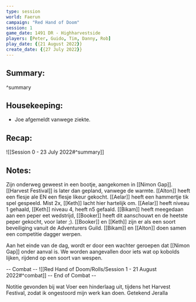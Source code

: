```yaml
---
type: session
world: Faerun
campaign: "Red Hand of Doom"
session: 1
game_date: 1491 DR - Highharvestside
players: [Peter, Guido, Tim, Danny, Rob]
play_date: {{21 August 2022}}
create_date: {{27 July 2022}}
---
```


## Summary:

^summary

## Housekeeping:
- Joe afgemeldt vanwege ziekte.

## Recap:
![[Session 0 - 23 July 2022#^summary]]

## Notes:
Zijn onderweg geweest in een bootje, aangekomen in [[Nimon Gap]].
[[Harvest Festival]] is later dan gepland, vanwege de warmte.
[[Alton]] heeft een flesje ale EN een flesje likeur gekocht.
[[Aelar]] heeft een hammertje tik spel gespeeld. Mist 2x, [[Keth]] lacht hier hartelijk om.
[[Aelar]] heeft niveau 1 gehaald, [[Keth]] niveau 4, heeft n5 gefaald.
[[Bikam]] heeft meegedaan aan een peper eet wedstrijd, [[Booker]] heeft dit aanschouwt en de heetste peper gekocht, voor later ;).
[[Booker]] en [[Keth]] zijn er als een soort beveiliging vanuit de Adventurers Guild.
[[Bikam]] en [[Alton]] doen samen een competitie dagger werpen.

Aan het einde van de dag, wordt er door een wachter geroepen dat [[Nimon Gap]] onder aanval is.
We worden aangevallen door iets wat op kobolds lijken, rijdend op een soort van wespen.

-- Combat --
![[Red Hand of Doom/Rolls/Session 1 - 21 August 2022#^combat]]
-- End of Combat --

Notitie gevonden bij wat 
Voer een hinderlaag uit, tijdens het Harvest Festival, zodat ik ongestoord mijn werk kan doen.
Getekend Jeralla

